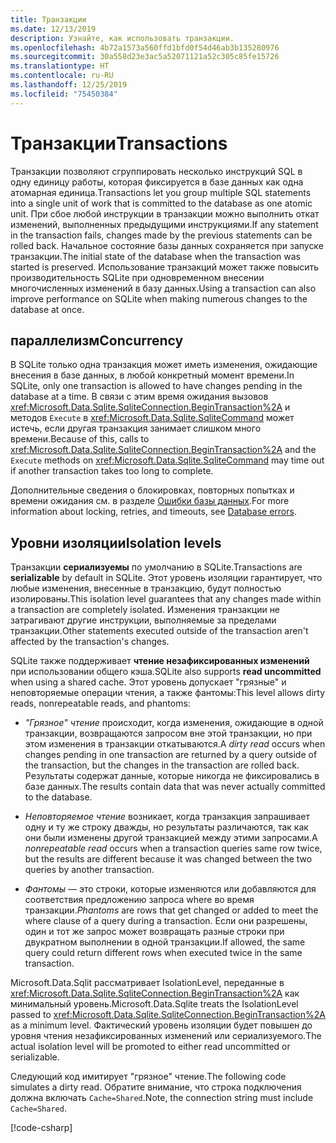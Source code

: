 ```yaml
---
title: Транзакции
ms.date: 12/13/2019
description: Узнайте, как использовать транзакции.
ms.openlocfilehash: 4b72a1573a560ffd1bfd0f54d46ab3b135280976
ms.sourcegitcommit: 30a558d23e3ac5a52071121a52c305c85fe15726
ms.translationtype: HT
ms.contentlocale: ru-RU
ms.lasthandoff: 12/25/2019
ms.locfileid: "75450384"
---
```

# <a name="transactions"></a><span data-ttu-id="a0414-103">Транзакции</span><span class="sxs-lookup"><span data-stu-id="a0414-103">Transactions</span></span>

<span data-ttu-id="a0414-104">Транзакции позволяют сгруппировать несколько инструкций SQL в одну единицу работы, которая фиксируется в базе данных как одна атомарная единица.</span><span class="sxs-lookup"><span data-stu-id="a0414-104">Transactions let you group multiple SQL statements into a single unit of work that is committed to the database as one atomic unit.</span></span> <span data-ttu-id="a0414-105">При сбое любой инструкции в транзакции можно выполнить откат изменений, выполненных предыдущими инструкциями.</span><span class="sxs-lookup"><span data-stu-id="a0414-105">If any statement in the transaction fails, changes made by the previous statements can be rolled back.</span></span> <span data-ttu-id="a0414-106">Начальное состояние базы данных сохраняется при запуске транзакции.</span><span class="sxs-lookup"><span data-stu-id="a0414-106">The initial state of the database when the transaction was started is preserved.</span></span> <span data-ttu-id="a0414-107">Использование транзакций может также повысить производительность SQLite при одновременном внесении многочисленных изменений в базу данных.</span><span class="sxs-lookup"><span data-stu-id="a0414-107">Using a transaction can also improve performance on SQLite when making numerous changes to the database at once.</span></span>

## <a name="concurrency"></a><span data-ttu-id="a0414-108">параллелизм</span><span class="sxs-lookup"><span data-stu-id="a0414-108">Concurrency</span></span>

<span data-ttu-id="a0414-109">В SQLite только одна транзакция может иметь изменения, ожидающие внесения в базе данных, в любой конкретный момент времени.</span><span class="sxs-lookup"><span data-stu-id="a0414-109">In SQLite, only one transaction is allowed to have changes pending in the database at a time.</span></span> <span data-ttu-id="a0414-110">В связи с этим время ожидания вызовов <xref:Microsoft.Data.Sqlite.SqliteConnection.BeginTransaction%2A> и методов `Execute` в <xref:Microsoft.Data.Sqlite.SqliteCommand> может истечь, если другая транзакция занимает слишком много времени.</span><span class="sxs-lookup"><span data-stu-id="a0414-110">Because of this, calls to <xref:Microsoft.Data.Sqlite.SqliteConnection.BeginTransaction%2A> and the `Execute` methods on <xref:Microsoft.Data.Sqlite.SqliteCommand> may time out if another transaction takes too long to complete.</span></span>

<span data-ttu-id="a0414-111">Дополнительные сведения о блокировках, повторных попытках и времени ожидания см. в разделе [Ошибки базы данных](database-errors.md).</span><span class="sxs-lookup"><span data-stu-id="a0414-111">For more information about locking, retries, and timeouts, see [Database errors](database-errors.md).</span></span>

## <a name="isolation-levels"></a><span data-ttu-id="a0414-112">Уровни изоляции</span><span class="sxs-lookup"><span data-stu-id="a0414-112">Isolation levels</span></span>

<span data-ttu-id="a0414-113">Транзакции **сериализуемы** по умолчанию в SQLite.</span><span class="sxs-lookup"><span data-stu-id="a0414-113">Transactions are **serializable** by default in SQLite.</span></span> <span data-ttu-id="a0414-114">Этот уровень изоляции гарантирует, что любые изменения, внесенные в транзакцию, будут полностью изолированы.</span><span class="sxs-lookup"><span data-stu-id="a0414-114">This isolation level guarantees that any changes made within a transaction are completely isolated.</span></span> <span data-ttu-id="a0414-115">Изменения транзакции не затрагивают другие инструкции, выполняемые за пределами транзакции.</span><span class="sxs-lookup"><span data-stu-id="a0414-115">Other statements executed outside of the transaction aren't affected by the transaction's changes.</span></span>

<span data-ttu-id="a0414-116">SQLite также поддерживает **чтение незафиксированных изменений** при использовании общего кэша.</span><span class="sxs-lookup"><span data-stu-id="a0414-116">SQLite also supports **read uncommitted** when using a shared cache.</span></span> <span data-ttu-id="a0414-117">Этот уровень допускает "грязные" и неповторяемые операции чтения, а также фантомы:</span><span class="sxs-lookup"><span data-stu-id="a0414-117">This level allows dirty reads, nonrepeatable reads, and phantoms:</span></span>

- <span data-ttu-id="a0414-118">*"Грязное" чтение* происходит, когда изменения, ожидающие в одной транзакции, возвращаются запросом вне этой транзакции, но при этом изменения в транзакции откатываются.</span><span class="sxs-lookup"><span data-stu-id="a0414-118">A *dirty read* occurs when changes pending in one transaction are returned by a query outside of the transaction, but the changes in the transaction are rolled back.</span></span> <span data-ttu-id="a0414-119">Результаты содержат данные, которые никогда не фиксировались в базе данных.</span><span class="sxs-lookup"><span data-stu-id="a0414-119">The results contain data that was never actually committed to the database.</span></span>

- <span data-ttu-id="a0414-120">*Неповторяемое чтение* возникает, когда транзакция запрашивает одну и ту же строку дважды, но результаты различаются, так как они были изменены другой транзакцией между этими запросами.</span><span class="sxs-lookup"><span data-stu-id="a0414-120">A *nonrepeatable read* occurs when a transaction queries same row twice, but the results are different because it was changed between the two queries by another transaction.</span></span>

- <span data-ttu-id="a0414-121">*Фантомы* — это строки, которые изменяются или добавляются для соответствия предложению запроса where во время транзакции.</span><span class="sxs-lookup"><span data-stu-id="a0414-121">*Phantoms* are rows that get changed or added to meet the where clause of a query during a transaction.</span></span> <span data-ttu-id="a0414-122">Если они разрешены, один и тот же запрос может возвращать разные строки при двукратном выполнении в одной транзакции.</span><span class="sxs-lookup"><span data-stu-id="a0414-122">If allowed, the same query could return different rows when executed twice in the same transaction.</span></span>

<span data-ttu-id="a0414-123">Microsoft.Data.Sqlit рассматривает IsolationLevel, переданные в <xref:Microsoft.Data.Sqlite.SqliteConnection.BeginTransaction%2A> как минимальный уровень.</span><span class="sxs-lookup"><span data-stu-id="a0414-123">Microsoft.Data.Sqlite treats the IsolationLevel passed to <xref:Microsoft.Data.Sqlite.SqliteConnection.BeginTransaction%2A> as a minimum level.</span></span> <span data-ttu-id="a0414-124">Фактический уровень изоляции будет повышен до уровня чтения незафиксированных изменений или сериализуемого.</span><span class="sxs-lookup"><span data-stu-id="a0414-124">The actual isolation level will be promoted to either read uncommitted or serializable.</span></span>

<span data-ttu-id="a0414-125">Следующий код имитирует "грязное" чтение.</span><span class="sxs-lookup"><span data-stu-id="a0414-125">The following code simulates a dirty read.</span></span> <span data-ttu-id="a0414-126">Обратите внимание, что строка подключения должна включать `Cache=Shared`.</span><span class="sxs-lookup"><span data-stu-id="a0414-126">Note, the connection string must include `Cache=Shared`.</span></span>

[!code-csharp[](../../../../samples/snippets/standard/data/sqlite/DirtyReadSample/Program.cs?name=snippet_DirtyRead)]
